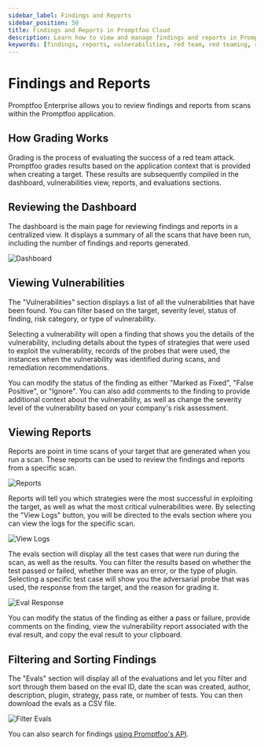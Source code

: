 ```yaml
---
sidebar_label: Findings and Reports
sidebar_position: 50
title: Findings and Reports in Promptfoo Cloud
description: Learn how to view and manage findings and reports in Promptfoo Cloud
keywords: [findings, reports, vulnerabilities, red team, red teaming, red teaming in promptfoo, red teaming in promptfoo cloud, red teaming in promptfoo app, red teaming in promptfoo dev]
---
```


# Findings and Reports 

Promptfoo Enterprise allows you to review findings and reports from scans within the Promptfoo application. 

## How Grading Works

Grading is the process of evaluating the success of a red team attack. Promptfoo grades results based on the application context that is provided when creating a target.  These results are subsequently compiled in the dashboard, vulnerabilities view, reports, and evaluations sections. 

## Reviewing the Dashboard

The dashboard is the main page for reviewing findings and reports in a centralized view. It displays a summary of all the scans that have been run, including the number of findings and reports generated. 

![Dashboard](/img/enterprise-docs/promptfoo-dashboard.png)

## Viewing Vulnerabilities

The "Vulnerabilities" section displays a list of all the vulnerabilities that have been found. You can filter based on the target, severity level, status of finding, risk category, or type of vulnerability. 

Selecting a vulnerability will open a finding that shows you the details of the vulnerability, including details about the types of strategies that were used to exploit the vulnerability, records of the probes that were used, the instances when the vulnerability was identified during scans, and remediation recommendations. 

You can modify the status of the finding as either "Marked as Fixed", "False Positive", or "Ignore". You can also add comments to the finding to provide additional context about the vulnerability, as well as change the severity level of the vulnerability based on your company's risk assessment. 

## Viewing Reports 

Reports are point in time scans of your target that are generated when you run a scan. These reports can be used to review the findings and reports from a specific scan. 

![Reports](/img/enterprise-docs/view-report.png) 

Reports will tell you which strategies were the most successful in exploiting the target, as well as what the most critical vulnerabilities were. By selecting the "View Logs" button, you will be directed to the evals section where you can view the logs for the specific scan. 

![View Logs](/img/enterprise-docs/view-logs.png)

The evals section will display all the test cases that were run during the scan, as well as the results. You can filter the results based on whether the test passed or failed, whether there was an error, or the type of plugin. Selecting a specific test case will show you the adversarial probe that was used, the response from the target, and the reason for grading it. 

![Eval Response](/img/enterprise-docs/eval-example.png)

You can modify the status of the finding as either a pass or failure, provide comments on the finding, view the vulnerability report associated with the eval result, and copy the eval result to your clipboard. 

## Filtering and Sorting Findings 

The "Evals" section will display all of the evaluations and let you filter and sort through them based on the eval ID, date the scan was created, author, description, plugin, strategy, pass rate, or number of tests. You can then download the evals as a CSV file. 

![Filter Evals](/img/enterprise-docs/filter-evals.png)

You can also search for findings [using Promptfoo's API](https://www.promptfoo.dev/docs/api-reference/#tag/default/GET/api/v1/results). 




